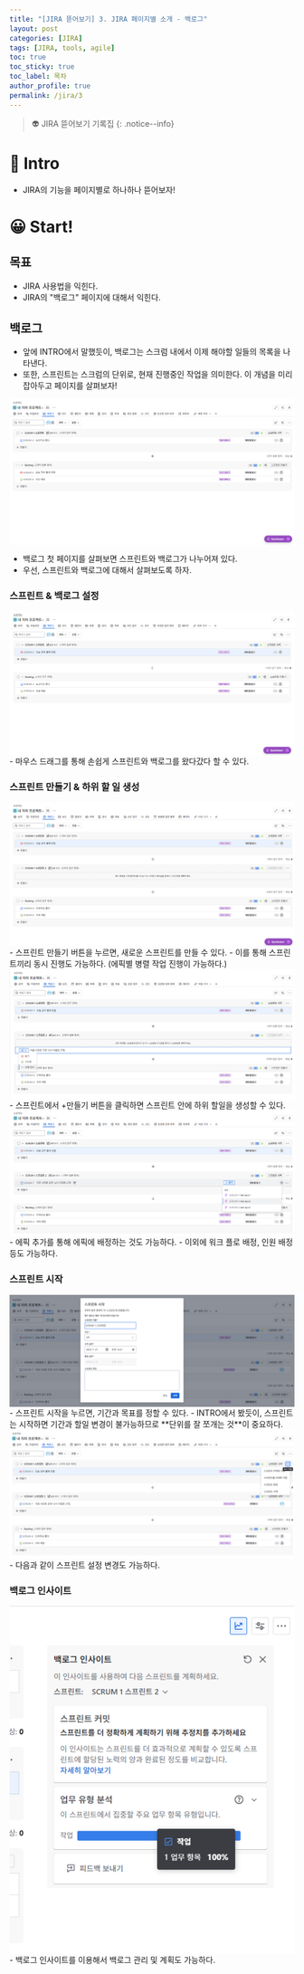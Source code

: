 ```yaml
---
title: "[JIRA 뜯어보기] 3. JIRA 페이지별 소개 - 백로그"
layout: post
categories: [JIRA]
tags: [JIRA, tools, agile]
toc: true
toc_sticky: true
toc_label: 목차
author_profile: true
permalink: /jira/3
---
```


> 👽 JIRA 뜯어보기 기록집
> {: .notice--info}

# 🤔 Intro

- JIRA의 기능을 페이지별로 하나하나 뜯어보자!

# 😀 Start!

## 목표

- JIRA 사용법을 익힌다.
- JIRA의 "백로그" 페이지에 대해서 익힌다.

## 백로그

- 앞에 INTRO에서 말했듯이, 백로그는 스크럼 내에서 이제 해야할 일들의 목록을 나타낸다.
- 또한, 스프린트는 스크럼의 단위로, 현재 진행중인 작업을 의미한다. 이 개념을 미리 잡아두고 페이지를 살펴보자!

<img src="/images/2025-07-29-jira-backlog/1.png" style="display: block; margin: 0 auto;" />

- 백로그 첫 페이지를 살펴보면 스프린트와 백로그가 나누어져 있다.
- 우선, 스프린트와 백로그에 대해서 살펴보도록 하자.

### 스프린트 & 백로그 설정

<img src="/images/2025-07-29-jira-backlog/2.png" style="display: block; margin: 0 auto;" />
- 마우스 드래그를 통해 손쉽게 스프린트와 백로그를 왔다갔다 할 수 있다.

### 스프린트 만들기 & 하위 할 일 생성

<img src="/images/2025-07-29-jira-backlog/3.png" style="display: block; margin: 0 auto;" />
- 스프린트 만들기 버튼을 누르면, 새로운 스프린트를 만들 수 있다.
- 이를 통해 스프린트끼리 동시 진행도 가능하다. (에픽별 병렬 작업 진행이 가능하다.)

<img src="/images/2025-07-29-jira-backlog/4.png" style="display: block; margin: 0 auto;" />
- 스프린트에서 +만들기 버튼을 클릭하면 스프린트 안에 하위 할일을 생성할 수 있다.

<img src="/images/2025-07-29-jira-backlog/5.png" style="display: block; margin: 0 auto;" />
- 에픽 추가를 통해 에픽에 배정하는 것도 가능하다.
- 이외에 워크 플로 배정, 인원 배정 등도 가능하다.

### 스프린트 시작

<img src="/images/2025-07-29-jira-backlog/6.png" style="display: block; margin: 0 auto;" />
- 스프린트 시작을 누르면, 기간과 목표를 정할 수 있다.
- INTRO에서 봤듯이, 스프린트는 시작하면 기간과 할일 변경이 불가능하므로 **단위를 잘 쪼개는 것**이 중요하다.

<img src="/images/2025-07-29-jira-backlog/7.png" style="display: block; margin: 0 auto;" />
- 다음과 같이 스프린트 설정 변경도 가능하다.

### 백로그 인사이트

<img src="/images/2025-07-29-jira-backlog/8.png" style="display: block; margin: 0 auto;" />
- 백로그 인사이트를 이용해서 백로그 관리 및 계획도 가능하다.

